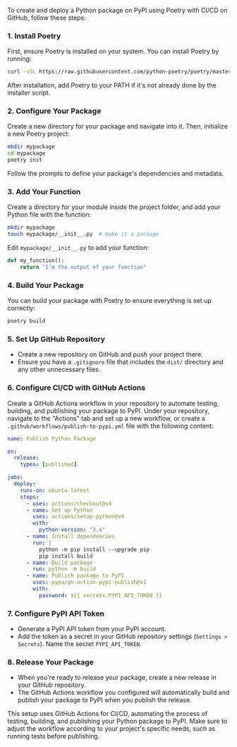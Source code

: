 To create and deploy a Python package on PyPI using Poetry with CI/CD on GitHub, follow these steps:

### 1. Install Poetry

First, ensure Poetry is installed on your system. You can install Poetry by running:

```bash
curl -sSL https://raw.githubusercontent.com/python-poetry/poetry/master/get-poetry.py | python -
```

After installation, add Poetry to your PATH if it's not already done by the installer script.

### 2. Configure Your Package

Create a new directory for your package and navigate into it. Then, initialize a new Poetry project:

```bash
mkdir mypackage
cd mypackage
poetry init
```

Follow the prompts to define your package's dependencies and metadata.

### 3. Add Your Function

Create a directory for your module inside the project folder, and add your Python file with the function:

```bash
mkdir mypackage
touch mypackage/__init__.py  # make it a package
```

Edit `mypackage/__init__.py` to add your function:

```python
def my_function():
    return "I'm the output of your function"
```

### 4. Build Your Package

You can build your package with Poetry to ensure everything is set up correctly:

```bash
poetry build
```

### 5. Set Up GitHub Repository

- Create a new repository on GitHub and push your project there.
- Ensure you have a `.gitignore` file that includes the `dist/` directory and any other unnecessary files.

### 6. Configure CI/CD with GitHub Actions

Create a GitHub Actions workflow in your repository to automate testing, building, and publishing your package to PyPI. Under your repository, navigate to the "Actions" tab and set up a new workflow, or create a `.github/workflows/publish-to-pypi.yml` file with the following content:

```yaml
name: Publish Python Package

on:
  release:
    types: [published]

jobs:
  deploy:
    runs-on: ubuntu-latest
    steps:
      - uses: actions/checkout@v4
      - name: Set up Python
        uses: actions/setup-python@v4
        with:
          python-version: "3.x"
      - name: Install dependencies
        run: |
          python -m pip install --upgrade pip
          pip install build
      - name: Build package
        run: python -m build
      - name: Publish package to PyPI
        uses: pypa/gh-action-pypi-publish@v1
        with:
          password: ${{ secrets.PYPI_API_TOKEN }}
```

### 7. Configure PyPI API Token

- Generate a PyPI API token from your PyPI account.
- Add the token as a secret in your GitHub repository settings (`Settings > Secrets`). Name the secret `PYPI_API_TOKEN`.

### 8. Release Your Package

- When you're ready to release your package, create a new release in your GitHub repository.
- The GitHub Actions workflow you configured will automatically build and publish your package to PyPI when you publish the release.

This setup uses GitHub Actions for CI/CD, automating the process of testing, building, and publishing your Python package to PyPI. Make sure to adjust the workflow according to your project's specific needs, such as running tests before publishing.
